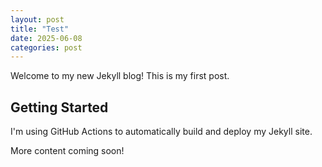 ```yaml
---
layout: post
title: "Test"
date: 2025-06-08
categories: post
---
```


Welcome to my new Jekyll blog! This is my first post.

## Getting Started

I'm using GitHub Actions to automatically build and deploy my Jekyll site.

More content coming soon!